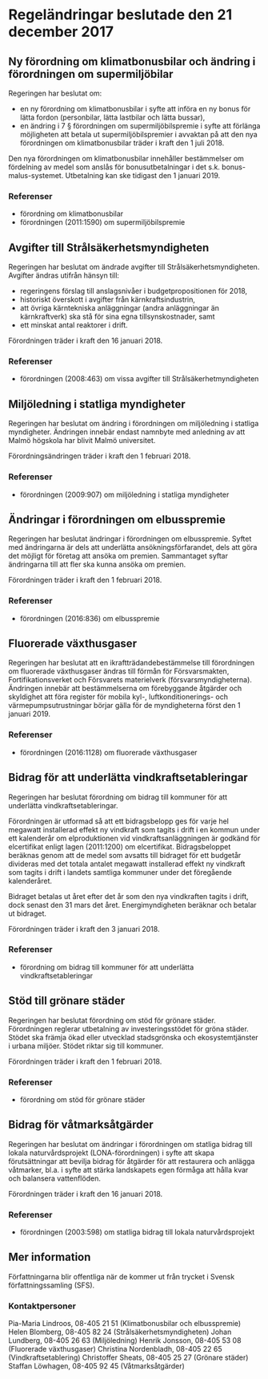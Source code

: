 # Regeländringar beslutade den 21 december 2017

## Ny förordning om klimatbonusbilar och ändring i förordningen om supermiljöbilar

Regeringen har beslutat om:

* en ny förordning om klimatbonusbilar i syfte att införa en ny bonus för lätta fordon (personbilar, lätta lastbilar och lätta bussar),
* en ändring i 7 § förordningen om supermiljöbilspremie i syfte att förlänga möjligheten att betala ut supermiljöbilspremier i avvaktan på att den nya förordningen om klimatbonusbilar träder i kraft den 1 juli 2018.

Den nya förordningen om klimatbonusbilar innehåller bestämmelser om fördelning av medel som anslås för bonusutbetalningar i det s.k. bonus-malus-systemet. Utbetalning kan ske tidigast den 1 januari 2019.

### Referenser

* förordning om klimatbonusbilar
* förordningen (2011:1590) om supermiljöbilspremie

## Avgifter till Strålsäkerhetsmyndigheten

Regeringen har beslutat om ändrade avgifter till Strålsäkerhetsmyndigheten. Avgifter ändras utifrån hänsyn till:

* regeringens förslag till anslagsnivåer i budgetpropositionen för 2018,
* historiskt överskott i avgifter från kärnkraftsindustrin,
* att övriga kärntekniska anläggningar (andra anläggningar än kärnkraftverk) ska stå för sina egna tillsynskostnader, samt
* ett minskat antal reaktorer i drift.

Förordningen träder i kraft den 16 januari 2018.

### Referenser

* förordningen (2008:463) om vissa avgifter till Strålsäkerhetmyndigheten

## Miljöledning i statliga myndigheter

Regeringen har beslutat om ändring i förordningen om miljöledning i statliga myndigheter. Ändringen innebär endast namnbyte med anledning av att Malmö högskola har blivit Malmö universitet.

Förordningsändringen träder i kraft den 1 februari 2018.

### Referenser

* förordningen (2009:907) om miljöledning i statliga myndigheter

## Ändringar i förordningen om elbusspremie

Regeringen har beslutat ändringar i förordningen om elbusspremie. Syftet med ändringarna är dels att underlätta ansökningsförfarandet, dels att göra det möjligt för företag att ansöka om premien. Sammantaget syftar ändringarna till att fler ska kunna ansöka om premien.

Förordningen träder i kraft den 1 februari 2018.

### Referenser

* förordningen (2016:836) om elbusspremie

## Fluorerade växthusgaser

Regeringen har beslutat att en ikraftträdandebestämmelse till förordningen om fluorerade växthusgaser ändras till förmån för Försvarsmakten, Fortifikationsverket och Försvarets materielverk (försvarsmyndigheterna). Ändringen innebär att bestämmelserna om förebyggande åtgärder och skyldighet att föra register för mobila kyl-, luftkonditionerings- och värmepumpsutrustningar börjar gälla för de myndigheterna först den 1 januari 2019.

### Referenser

* förordningen (2016:1128) om fluorerade växthusgaser

## Bidrag för att underlätta vindkraftsetableringar

Regeringen har beslutat förordning om bidrag till kommuner för att underlätta vindkraftsetableringar.

Förordningen är utformad så att ett bidragsbelopp ges för varje hel megawatt installerad effekt ny vindkraft som tagits i drift i en kommun under ett kalenderår om elproduktionen vid vindkraftsanläggningen är godkänd för elcertifikat enligt lagen (2011:1200) om elcertifikat. Bidragsbeloppet beräknas genom att de medel som avsatts till bidraget för ett budgetår divideras med det totala antalet megawatt installerad effekt ny vindkraft som tagits i drift i landets samtliga kommuner under det föregående kalenderåret.

Bidraget betalas ut året efter det år som den nya vindkraften tagits i drift, dock senast den 31 mars det året. Energimyndigheten beräknar och betalar ut bidraget.

Förordningen träder i kraft den 3 januari 2018.

### Referenser

* förordning om bidrag till kommuner för att underlätta vindkraftsetableringar

## Stöd till grönare städer

Regeringen har beslutat förordning om stöd för grönare städer. Förordningen reglerar utbetalning av investeringsstödet för gröna städer. Stödet ska främja ökad eller utvecklad stadsgrönska och ekosystemtjänster i urbana miljöer. Stödet riktar sig till kommuner.

Förordningen träder i kraft den 1 februari 2018.

### Referenser

* förordning om stöd för grönare städer

## Bidrag för våtmarksåtgärder

Regeringen har beslutat om ändringar i förordningen om statliga bidrag till lokala naturvårdsprojekt (LONA-förordningen) i syfte att skapa förutsättningar att bevilja bidrag för åtgärder för att restaurera och anlägga våtmarker, bl.a. i syfte att stärka landskapets egen förmåga att hålla kvar och balansera vattenflöden.

Förordningen träder i kraft den 16 januari 2018.

### Referenser

* förordningen (2003:598) om statliga bidrag till lokala naturvårdsprojekt

## Mer information

Författningarna blir offentliga när de kommer ut från trycket i Svensk författningssamling (SFS).

### Kontaktpersoner

Pia-Maria Lindroos, 08-405 21 51 (Klimatbonusbilar och elbusspremie)
Helen Blomberg, 08-405 82 24 (Strålsäkerhetsmyndigheten)
Johan Lundberg, 08-405 26 63 (Miljöledning)
Henrik Jonsson, 08-405 53 08 (Fluorerade växthusgaser)
Christina Nordenbladh, 08-405 22 65 (Vindkraftsetablering)
Christoffer Sheats, 08-405 25 27 (Grönare städer)
Staffan Löwhagen, 08-405 92 45 (Våtmarksåtgärder)
